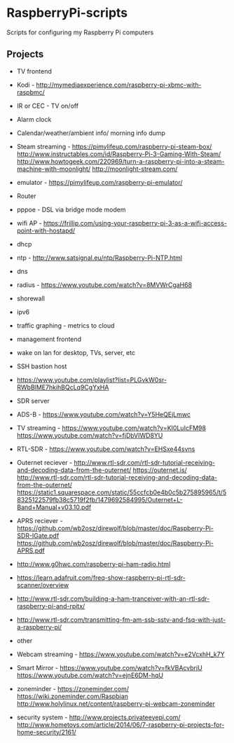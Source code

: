 # RaspberryPi-scripts

Scripts for configuring my Raspberry Pi computers

## Projects
- TV frontend
 - Kodi - http://mymediaexperience.com/raspberry-pi-xbmc-with-raspbmc/
 - IR or CEC - TV on/off
 - Alarm clock
 - Calendar/weather/ambient info/ morning info dump
 - Steam streaming - https://pimylifeup.com/raspberry-pi-steam-box/ http://www.instructables.com/id/Raspberry-Pi-3-Gaming-With-Steam/ http://www.howtogeek.com/220969/turn-a-raspberry-pi-into-a-steam-machine-with-moonlight/ http://moonlight-stream.com/
 - emulator - https://pimylifeup.com/raspberry-pi-emulator/

- Router
 - pppoe - DSL via bridge mode modem
 - wifi AP - https://frillip.com/using-your-raspberry-pi-3-as-a-wifi-access-point-with-hostapd/
 - dhcp
 - ntp - http://www.satsignal.eu/ntp/Raspberry-Pi-NTP.html
 - dns
 - radius - https://www.youtube.com/watch?v=8MVWrCgaH68
 - shorewall
 - ipv6
 - traffic graphing - metrics to cloud
 - management frontend
 - wake on lan for desktop, TVs, server, etc
 - SSH bastion host
 - https://www.youtube.com/playlist?list=PLGvkW0sr-RWbBlME7hkihBQcLq9CgYxHA
  
- SDR server
 - ADS-B - https://www.youtube.com/watch?v=Y5HeQEjLmwc
 - TV streaming - https://www.youtube.com/watch?v=KI0LuIcFM98 https://www.youtube.com/watch?v=fjDbVIWD8YU
 - RTL-SDR - https://www.youtube.com/watch?v=EHSxe44svns
 - Outernet reciever - http://www.rtl-sdr.com/rtl-sdr-tutorial-receiving-and-decoding-data-from-the-outernet/  https://outernet.is/ http://www.rtl-sdr.com/rtl-sdr-tutorial-receiving-and-decoding-data-from-the-outernet/ https://static1.squarespace.com/static/55ccfcb0e4b0c5b275895965/t/58325122579fb38c5719f2fb/1479692584995/Outernet+L-Band+Manual+v03.10.pdf 
 - APRS reciever - https://github.com/wb2osz/direwolf/blob/master/doc/Raspberry-Pi-SDR-IGate.pdf https://github.com/wb2osz/direwolf/blob/master/doc/Raspberry-Pi-APRS.pdf 
 - http://www.g0hwc.com/raspberry-pi-ham-radio.html
 - https://learn.adafruit.com/freq-show-raspberry-pi-rtl-sdr-scanner/overview
 - http://www.rtl-sdr.com/building-a-ham-tranceiver-with-an-rtl-sdr-raspberry-pi-and-rpitx/
 - http://www.rtl-sdr.com/transmitting-fm-am-ssb-sstv-and-fsq-with-just-a-raspberry-pi/

- other
 - Webcam streaming - https://www.youtube.com/watch?v=e2VcxhH_k7Y
 - Smart Mirror - https://www.youtube.com/watch?v=fkVBAcvbrjU https://www.youtube.com/watch?v=ejnE6DM-hqU
 - zoneminder - https://zoneminder.com/ https://wiki.zoneminder.com/Raspbian http://www.holylinux.net/content/raspberry-pi-webcam-zoneminder 
 - security system - http://www.projects.privateeyepi.com/ http://www.hometoys.com/article/2014/06/7-raspberry-pi-projects-for-home-security/2161/
 

